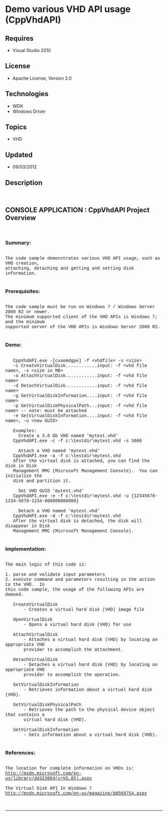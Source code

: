 # Demo various VHD API usage (CppVhdAPI)
## Requires
- Visual Studio 2010
## License
- Apache License, Version 2.0
## Technologies
- WDK
- Windows Driver
## Topics
- VHD
## Updated
- 09/03/2012
## Description

<p style="font-family:Courier New">&nbsp;</p>
<h2>CONSOLE APPLICATION : CppVhdAPI Project Overview</h2>
<p style="font-family:Courier New">&nbsp;</p>
<h3>Summary:</h3>
<p style="font-family:Courier New"><br>
The code sample demonstrates various VHD API usage, such as VHD creation, <br>
attaching, detaching and getting and setting disk information.<br>
<br>
</p>
<h3>Prerequisites:</h3>
<p style="font-family:Courier New"><br>
The code sample must be run on Windows 7 / Windows Server 2008 R2 or newer. &nbsp;<br>
The minimum supported client of the VHD APIs is Windows 7; and the minimum <br>
supported server of the VHD APIs is Windows Server 2008 R2.<br>
<br>
</p>
<h3>Demo:</h3>
<p style="font-family:Courier New"><br>
&nbsp; &nbsp;CppVhdAPI.exe -[cxaomdgpe] -f &lt;vhdfile&gt; -s &lt;size&gt;<br>
&nbsp; &nbsp;-c CreateVirtualDisk............input: -f &lt;vhd file name&gt;, -s &lt;size in MB&gt;<br>
&nbsp; &nbsp;-a AttachVirtualDisk............input: -f &lt;vhd file name&gt;<br>
&nbsp; &nbsp;-d DetachVirtualDisk............input: -f &lt;vhd file name&gt;<br>
&nbsp; &nbsp;-g GetVirtualDiskInformation....input: -f &lt;vhd file name&gt;<br>
&nbsp; &nbsp;-p GetVirtualDiskPhysicalPath...input: -f &lt;vhd file name&gt; -- note: must be attached<br>
&nbsp; &nbsp;-e SetVirtualDiskInformation....input: -f &lt;vhd file name&gt;, -u &lt;new GUID&gt;<br>
<br>
&nbsp; &nbsp;Examples:<br>
&nbsp; &nbsp; &nbsp;Create a 3.6 Gb VHD named 'mytest.vhd'<br>
&nbsp; &nbsp;CppVhdAPI.exe -c -f c:\testdir\mytest.vhd -s 3600<br>
<br>
&nbsp; &nbsp; &nbsp;Attach a VHD named 'mytest.vhd'<br>
&nbsp; &nbsp;CppVhdAPI.exe -a -f c:\testdir\mytest.vhd<br>
&nbsp; &nbsp;After the virtual disk is attached, you can find the disk in Disk <br>
&nbsp; &nbsp;Management MMC (Microsoft Management Console). &nbsp;You can initialize the
<br>
&nbsp; &nbsp;disk and partition it.<br>
<br>
&nbsp; &nbsp; &nbsp;Set VHD GUID 'mytest.vhd'<br>
&nbsp; &nbsp;CppVhdAPI.exe -e -f c:\testdir\mytest.vhd -u {12345678-1234-5678-1234-000000000000}<br>
<br>
&nbsp; &nbsp; &nbsp;Detach a VHD named 'mytest.vhd'<br>
&nbsp; &nbsp;CppVhdAPI.exe -d -f c:\testdir\mytest.vhd<br>
&nbsp; &nbsp;After the virtual disk is detached, the disk will disappear in Disk <br>
&nbsp; &nbsp;Management MMC (Microsoft Management Console).<br>
<br>
</p>
<h3>Implementation:</h3>
<p style="font-family:Courier New"><br>
The main logic of this code is:<br>
<br>
1. parse and validate input parameters<br>
2. execute command and parameters resulting in the action to the VHD. &nbsp;In <br>
this code sample, the usage of the following APIs are demoed.<br>
<br>
&nbsp; &nbsp;CreateVirtualDisk<br>
&nbsp; &nbsp; &nbsp; &nbsp;- Creates a virtual hard disk (VHD) image file<br>
<br>
&nbsp; &nbsp;OpenVirtualDisk<br>
&nbsp; &nbsp; &nbsp; &nbsp;- Opens a virtual hard disk (VHD) for use<br>
<br>
&nbsp; &nbsp;AttachVirtualDisk<br>
&nbsp; &nbsp; &nbsp; &nbsp;- Attaches a virtual hard disk (VHD) by locating an appropriate VHD
<br>
&nbsp; &nbsp; &nbsp; &nbsp;provider to accomplish the attachment.<br>
<br>
&nbsp; &nbsp;DetachVirtualDisk<br>
&nbsp; &nbsp; &nbsp; &nbsp;- Detaches a virtual hard disk (VHD) by locating an appropriate VHD
<br>
&nbsp; &nbsp; &nbsp; &nbsp;provider to accomplish the operation.<br>
<br>
&nbsp; &nbsp;GetVirtualDiskInformation <br>
&nbsp; &nbsp; &nbsp; &nbsp;- Retrieves information about a virtual hard disk (VHD).<br>
<br>
&nbsp; &nbsp;GetVirtualDiskPhysicalPath<br>
&nbsp; &nbsp; &nbsp; &nbsp;- Retrieves the path to the physical device object that contains a
<br>
&nbsp; &nbsp; &nbsp; &nbsp;virtual hard disk (VHD).<br>
<br>
&nbsp; &nbsp;SetVirtualDiskInformation<br>
&nbsp; &nbsp; &nbsp; &nbsp;- Sets information about a virtual hard disk (VHD).<br>
<br>
</p>
<h3>References:</h3>
<p style="font-family:Courier New"><br>
The location for complete information on VHDs is:<br>
<a href="http://msdn.microsoft.com/en-us/library/dd323684(v=VS.85).aspx" target="_blank">http://msdn.microsoft.com/en-us/library/dd323684(v=VS.85).aspx</a><br>
<br>
The Virtual Disk API In Windows 7<br>
<a href="http://msdn.microsoft.com/en-us/magazine/dd569754.aspx" target="_blank">http://msdn.microsoft.com/en-us/magazine/dd569754.aspx</a><br>
<br>
<br>
</p>
<hr>
<div><a href="http://go.microsoft.com/?linkid=9759640" style="margin-top:3px"><img src="http://bit.ly/onecodelogo" alt="">
</a></div>
